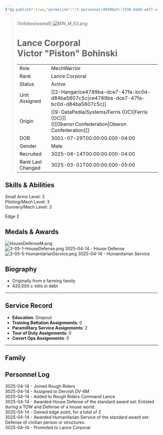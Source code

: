 ```yaml
---
{"dg-publish":true,"permalink":"/1-personnel/40399afc-7236-4ab0-a4f7-ccec067bf911/"}
---
```



> [!infobox|wsmall]
> ![MW_M_63.png](/img/user/z_Assets/People/Male/MechWarrior/MW_M_63.png)
> # Lance Corporal<br>Victor "Piston" Bohinski
> | | |
> | - | - |
> | Role | MechWarrior |
> | Rank | Lance Corporal |
> | Status | Active |
> | Unit Assigned | [[2-Hangar/ce4789ba-dce7-47fa-bc0d-d84ba5607c5c\|ce4789ba-dce7-47fa-bc0d-d84ba5607c5c]]
> | Origin | [[9-DataPedia/Systems/Ferris (OC)\|Ferris (OC)]]<br>([[Oberon Confederation\|Oberon Confederation]]) |
> | DOB | 3001-07-29T00:00:00.000-04:00 |
> | Gender | Male |
> | Recruited | 3025-04-14T00:00:00.000-04:00 |
> | Rank Last Changed | 3025-03-01T00:00:00.000-05:00 |

## Skills & Abilities
Small Arms Level: 3<br>Piloting/Mech Level: 3<br>Gunnery/Mech Level: 3<br>

Edge 2

## Medals & Awards
![HouseDefenseM.png](/img/user/z_Assets/Awards/medals/HouseDefenseM.png)  
![3-05-1-HouseDefense.png](/img/user/z_Assets/Awards/ribbons/3-05-1-HouseDefense.png) 3025-04-14 - House Defense<br>![3-05-5-HumanitarianService.png](/img/user/z_Assets/Awards/ribbons/3-05-5-HumanitarianService.png) 3025-04-14 - Humanitarian Service<br>

## Biography
- Originally from a farming family
- 420,000 c-bills in debt
---
## Service Record
- **Education**: Dropout
- **Training Battalion Assignments**: 0
- **Paramilitary Service Assignments**: 2
- **Tour of Duty Assignments**: 0
- **Covert Ops Assignments**: 0
---

## Family



## Personnel Log
3025-04-14 - Joined Rough Riders<br>3025-04-14 - Assigned to Dervish DV-6M<br>3025-04-14 - Added to Rough Riders Command Lance<br>3025-04-14 - Awarded House Defense of the standard award set: Enlisted during a TOW and Defense of a house world.<br>3025-04-14 - Gained edge point, for a total of 2<br>3025-04-14 - Awarded Humanitarian Service of the standard award set: Defense of civilian person or structures.<br>3025-04-14 - Promoted to Lance Corporal<br>
